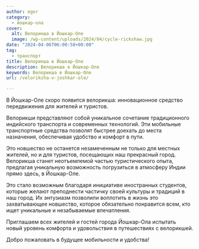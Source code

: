 ```yaml
---
author: egor
category:
  - йошкар-ола
cover:
  alt: Велорикша в Йошкар-Оле
  image: /wp-content/uploads/2024/04/cycle-rickshaw.jpg
date: "2024-04-06T06:00:58+00:00"
tag:
  - транспорт
title: Велорикша в Йошкар-Оле
description: Велорикша в Йошкар-Оле
keywords: Велорикша в Йошкар-Оле
url: /veloriksha-v-joshkar-ole/

---
```

В Йошкар-Оле скоро появится велорикша: инновационное средство передвижения для жителей и туристов.

Велорикши представляют собой уникальное сочетание традиционного индийского транспорта и современных технологий. Эти мобильные транспортные средства позволят быстрее доехать до места назначения, обеспечивая удобство и комфорт в пути.

Это новшество не останется незамеченным не только для местных жителей, но и для туристов, посещающих наш прекрасный город. Велорикша станет неотъемлемой частью туристического опыта, предлагая уникальную возможность погрузиться в атмосферу Индии прямо здесь, в Йошкар-Оле.

Это стало возможным благодаря инициативе иностранных студентов, которые желают преподнести частичку своей культуры и традиций в наш город. Их энтузиазм позволили воплотить в жизнь это захватывающее новшество, которое обязательно понравится всем, кто ищет уникальные и незабываемые впечатления.

Приглашаем всех жителей и гостей города Йошкар-Ола испытать новый уровень комфорта и удовольствия в путешествиях с велорикшей.

Добро пожаловать в будущее мобильности и удобства!
